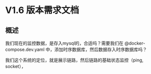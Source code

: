 # V1.6 版本需求文档

## 概述

我们现在的监控数据，是存入mysql的，合适吗？需要我们在 @docker-compose.dev.yaml 中，添加时序数据库，然后数据存入时序数据库吗？

我们这个系统的定位，就是展示链路，然后链路的基础状态监控（ping, socket），